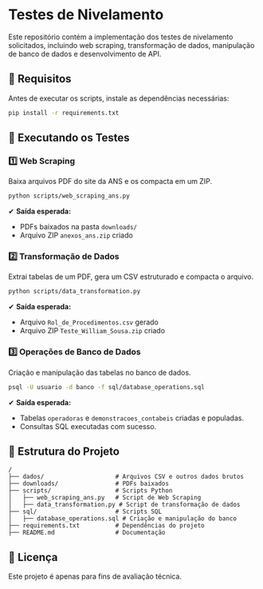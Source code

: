 # Testes de Nivelamento

Este repositório contém a implementação dos testes de nivelamento solicitados, incluindo web scraping, transformação de dados, manipulação de banco de dados e desenvolvimento de API.

## 📌 Requisitos

Antes de executar os scripts, instale as dependências necessárias:

```bash
pip install -r requirements.txt
```

## 🚀 Executando os Testes

### 1️⃣ Web Scraping
Baixa arquivos PDF do site da ANS e os compacta em um ZIP.

```bash
python scripts/web_scraping_ans.py
```

✔ **Saída esperada:**
- PDFs baixados na pasta `downloads/`
- Arquivo ZIP `anexos_ans.zip` criado

### 2️⃣ Transformação de Dados
Extrai tabelas de um PDF, gera um CSV estruturado e compacta o arquivo.

```bash
python scripts/data_transformation.py
```

✔ **Saída esperada:**
- Arquivo `Rol_de_Procedimentos.csv` gerado
- Arquivo ZIP `Teste_William_Sousa.zip` criado

### 3️⃣ Operações de Banco de Dados
Criação e manipulação das tabelas no banco de dados.

```bash
psql -U usuario -d banco -f sql/database_operations.sql
```

✔ **Saída esperada:**
- Tabelas `operadoras` e `demonstracoes_contabeis` criadas e populadas.
- Consultas SQL executadas com sucesso.

## 📂 Estrutura do Projeto
```
/
├── dados/                    # Arquivos CSV e outros dados brutos
├── downloads/                # PDFs baixados
├── scripts/                  # Scripts Python
│   ├── web_scraping_ans.py   # Script de Web Scraping
│   ├── data_transformation.py # Script de transformação de dados
├── sql/                      # Scripts SQL
│   ├── database_operations.sql # Criação e manipulação do banco
├── requirements.txt          # Dependências do projeto
├── README.md                 # Documentação
```

## 📜 Licença
Este projeto é apenas para fins de avaliação técnica.